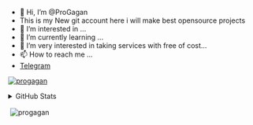 - 👋 Hi, I’m @ProGagan
- This is my New git account here i will make best opensource projects
- 👀 I’m interested in ...
- 🌱 I’m currently learning ...
- 💞️ I’m very interested in taking services with free of cost...
- 📫 How to reach me ...
- [Telegram](https://telegram.dog/expertinbotmaking)

<a href="https://github.com/progagan"><img src="https://komarev.com/ghpvc/?username=progagan&label=Profile%20views&color=0e75b6&style=flat" alt="progagan" /></a> </p>

<details>
  <summary>GitHub Stats</summary>
  <br/>
<p align="left"> <a href="https://github.com/progagan"><img src="https://github-profile-trophy.vercel.app/?username=progagan" alt="progagan" /></a> </p>



</details>

<p>&nbsp;<img align="center" src="https://github-readme-stats.vercel.app/api?username=progagan&show_icons=true&locale=en" alt="progagan" /></p>






<!---
ProGagan/ProGagan is a ✨ special ✨ repository because its `README.md` (this file) appears on your GitHub profile.
You can click the Preview link to take a look at your changes.
--->
